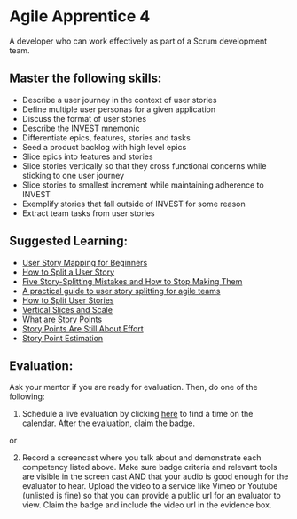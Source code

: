 # Agile Apprentice 4

A developer who can work effectively as part of a Scrum development team.

## Master the following skills:

* Describe a user journey in the context of user stories
* Define multiple user personas for a given application
* Discuss the format of user stories
* Describe the INVEST mnemonic
* Differentiate epics, features, stories and tasks
* Seed a product backlog with high level epics
* Slice epics into features and stories
* Slice stories vertically so that they cross functional concerns while sticking to one user journey
* Slice stories to smallest increment while maintaining adherence to INVEST
* Exemplify stories that fall outside of INVEST for some reason
* Extract team tasks from user stories

## Suggested Learning:

* [User Story Mapping for Beginners](https://storiesonboard.com/user-story-mapping-intro.html)
* [How to Split a User Story](https://agileforall.com/resources/how-to-split-a-user-story/)
* [Five Story-Splitting Mistakes and How to Stop Making Them](https://www.mountaingoatsoftware.com/blog/five-story-splitting-mistakes-and-how-to-stop-making-them#:~:text=Splitting%20a%20spike%20out%20of,too%20large%20after%20the%20spike.)
* [A practical guide to user story splitting for agile teams](https://techbeacon.com/app-dev-testing/practical-guide-user-story-splitting-agile-teams)
* [How to Split User Stories](https://www.mountaingoatsoftware.com/blog/video-training-how-to-split-user-stories)
* [Vertical Slices and Scale](https://agileforall.com/vertical-slices-and-scale/)
* [What are Story Points](https://www.mountaingoatsoftware.com/blog/what-are-story-points)
* [Story Points Are Still About Effort](https://www.mountaingoatsoftware.com/blog/story-points-are-still-about-effort)
* [Story Point Estimation](https://www.youtube.com/watch?v=n8MxsFtolAM)

## Evaluation:

Ask your mentor if you are ready for evaluation. Then, do one of the following:

1. Schedule a live evaluation by clicking [here](http://evals.codex.academy) to find a time on the calendar. After the evaluation, claim the badge.

or

2. Record a screencast where you talk about and demonstrate each competency listed above. Make sure badge criteria and relevant tools are visible in the screen cast AND that your audio is good enough for the evaluator to hear. Upload the video to a service like Vimeo or Youtube (unlisted is fine) so that you can provide a public url for an evaluator to view. Claim the badge and include the video url in the evidence box.
